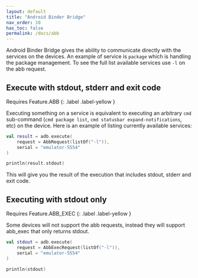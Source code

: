```yaml
---
layout: default
title: "Android Binder Bridge"
nav_order: 10
has_toc: false
permalink: /docs/abb
---
```


Android Binder Bridge gives the ability to communicate directly with the services on the devices. An example of service is `package` which
is handling the package management. To see the full list available services use `-l` on the abb request.

## Execute with stdout, stderr and exit code

Requires Feature.ABB 
{: .label .label-yellow }

Executing something on a service is equivalent to executing an arbitrary `cmd` sub-command (`cmd package list`,
`cmd statusbar expand-notifications`, etc) on the device. Here is an example of listing currently available services:

```kotlin
val result = adb.execute(
    request = AbbRequest(listOf("-l")),
    serial = "emulator-5554"
)

println(result.stdout)
```

This will give you the result of the execution that includes stdout, stderr and exit code.

## Executing with stdout only

Requires Feature.ABB_EXEC 
{: .label .label-yellow }

Some devices will not support the abb requests, instead they will support abb_exec that only returns stdout.

```kotlin
val stdout = adb.execute(
    request = AbbExecRequest(listOf("-l")),
    serial = "emulator-5554"
)

println(stdout)
```